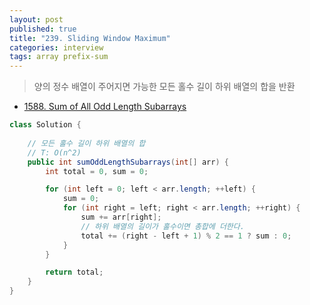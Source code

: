 ```yaml
---
layout: post
published: true
title: "239. Sliding Window Maximum"
categories: interview
tags: array prefix-sum
---
```


> 양의 정수 배열이 주어지면 가능한 모든 홀수 길이 하위 배열의 합을 반환

- [1588. Sum of All Odd Length Subarrays](https://leetcode.com/problems/sum-of-all-odd-length-subarrays/)


```java
class Solution {
    
    // 모든 홀수 길이 하위 배열의 합
    // T: O(n^2)
    public int sumOddLengthSubarrays(int[] arr) {
        int total = 0, sum = 0;

        for (int left = 0; left < arr.length; ++left) {
            sum = 0;  
            for (int right = left; right < arr.length; ++right) {
                sum += arr[right];
                // 하위 배열의 길이가 홀수이면 총합에 더한다.
                total += (right - left + 1) % 2 == 1 ? sum : 0;
            }
        }

        return total;
    }
}
```

